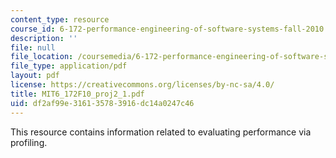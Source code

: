 ```yaml
---
content_type: resource
course_id: 6-172-performance-engineering-of-software-systems-fall-2010
description: ''
file: null
file_location: /coursemedia/6-172-performance-engineering-of-software-systems-fall-2010/df2af99e316135783916dc14a0247c46_MIT6_172F10_proj2_1.pdf
file_type: application/pdf
layout: pdf
license: https://creativecommons.org/licenses/by-nc-sa/4.0/
title: MIT6_172F10_proj2_1.pdf
uid: df2af99e-3161-3578-3916-dc14a0247c46
---
```

This resource contains information related to evaluating performance via profiling.